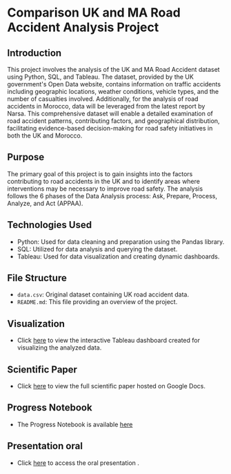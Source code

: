# Comparison UK and MA Road Accident Analysis Project


## Introduction
This project involves the analysis of the UK and MA Road Accident dataset using Python, SQL, and Tableau. The dataset, provided by the UK government's Open Data website, contains information on traffic accidents including geographic locations, weather conditions, vehicle types, and the number of casualties involved. Additionally, for the analysis of road accidents in Morocco, data will be leveraged from the latest report by Narsa. This comprehensive dataset will enable a detailed examination of road accident patterns, contributing factors, and geographical distribution, facilitating evidence-based decision-making for road safety initiatives in both the UK and Morocco.

## Purpose
The primary goal of this project is to gain insights into the factors contributing to road accidents in the UK and to identify areas where interventions may be necessary to improve road safety. The analysis follows the 6 phases of the Data Analysis process: Ask, Prepare, Process, Analyze, and Act (APPAA).

## Technologies Used
- Python: Used for data cleaning and preparation using the Pandas library.
- SQL: Utilized for data analysis and querying the dataset.
- Tableau: Used for data visualization and creating dynamic dashboards.

## File Structure
- `data.csv`: Original dataset containing UK road accident data.
- `README.md`: This file providing an overview of the project.

## Visualization
- Click [here](https://public.tableau.com/app/profile/achraf.el.ouahabi/viz/ComparaisonentreUKvsMarocROADACCIDENT/RoadAccidentDashboard) to view the interactive Tableau dashboard created for visualizing the analyzed data.

## Scientific Paper
- Click [here](https://docs.google.com/document/d/1K_056e_F2tBTiosegV0ljHeCfCw-lBolXinzKZfb87Y/edit?usp=sharing) to view the full scientific paper hosted on Google Docs.

## Progress Notebook
- The Progress Notebook is available [here](https://docs.google.com/document/d/1qwuTVLQLJ64HKg9eUOtHgy9eprB8FRY9DLeHRKh6ByQ/edit)

## Presentation oral
- Click [here](link-to-oral-presentation) to access the oral presentation .

